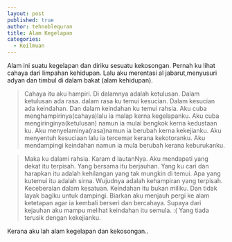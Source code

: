```yaml
---
layout: post
published: true
author: tehnoblequran
title: Alam Kegelapan
categories:
  - Keilmuan
---
```

Alam ini suatu kegelapan dan diriku sesuatu kekosongan. Pernah ku lihat cahaya dari limpahan kehidupan. Lalu aku merentasi al jabarut,menyusuri adyan dan timbul di dalam bakat (alam kehidupan).

> Cahaya itu aku hampiri.
Di dalamnya adalah ketulusan.
Dalam ketulusan ada rasa.  dalam rasa ku temui  kesucian.
Dalam kesucian ada keindahan.
Dan dalam keindahan ku temui rahsia.
Aku cuba menghampirinya(cahaya)lalu ia malap kerna kegelapanku.
Aku cuba mengiringinya(ketulusan) namun ia mulai bengkok kerna kedustaan ku.
Aku  menyelaminya(rasa)namun ia berubah kerna kekejianku.
Aku menyentuh kesuciaan lalu ia tercemar kerana kekotoranku.
Aku mendampingi keindahan namun ia mula berubah kerana keburukanku.

> Maka ku dalami rahsia. Karam d lautanNya. Aku mendapati yang dekat itu terpisah.
Yang bersama itu berjauhan.
Yang ku cari dan harapkan itu adalah kehilangan yang tak mungkin di temui.
Apa yang kutemui itu adalah sirna.
Wujudnya adalah kehampiran yang terpisah. Keceberaian dalam kesatuan.
Keindahan itu bukan miliku.
Dan tidak layak bagiku untuk dampingi. Biarkan aku menjauh pergi ke alam ketetapan agar ia kembali berseri dan bercahaya.
Supaya dari kejauhan aku mampu melihat keindahan itu semula. :(
Yang tiada terusik dengan kekejianku.

Kerana aku lah alam kegelapan dan kekosongan..
